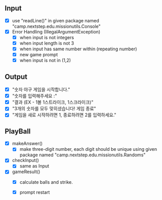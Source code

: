 ## Input
- [x] use "readLine()" in given package named "camp.nextstep.edu.missionutils.Console"
- [x] Error Handling (IllegalArgumentException)
  - [x] when input is not integers
  - [x] when input length is not 3
  - [x] when input has same number within (repeating number) 
  - [x] new game prompt
  - [x] when input is not in (1,2)
## Output
- [x] "숫자 야구 게임을 시작합니다."
- [x] "숫자를 입력해주세요 :"
- [x] "결과 (EX - 1볼 1스트라이크, 1스크라이크)"
- [x] "3개의 숫자를 모두 맞히셨습니다! 게임 종료"
- [x] "게임을 새로 시작하려면 1, 종료하려면 2를 입력하세요."

## PlayBall
- [x] makeAnswer()
  - [x] make three-digit number, each digit should be unique using given package named "camp.nextstep.edu.missionutils.Randoms"
- [x] checkInput()
  - [x] same as Input
- [x] gameResult()
  - [x] calculate balls and strike.
  - [x] prompt restart

